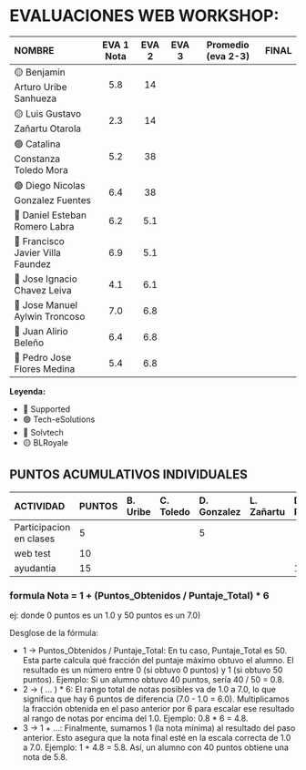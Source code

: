 # EVALUACIONES WEB WORKSHOP:

| NOMBRE | EVA 1 Nota |  EVA 2 | EVA 3 | Promedio (eva 2-3) | FINAL |
|:-------|:----------:|:------:|:------:|:------------------:|:------:|
| 🟡 Benjamin Arturo Uribe Sanhueza |5.8|14| | | |
| 🟡 Luis Gustavo Zañartu Otarola   |2.3|14| | | |
| 🟢 Catalina Constanza Toledo Mora |5.2|38| | | |
| 🟢 Diego Nicolas Gonzalez Fuentes |6.4|38| | | |
| 🔴 Daniel Esteban Romero Labra    |6.2|5.1| | | |
| 🔴 Francisco Javier Villa Faundez |6.9|5.1| | | |
| 🔴 Jose Ignacio Chavez Leiva      |4.1|6.1| | | |
| 🔵 Jose Manuel Aylwin Troncoso    |7.0|6.8| | | |
| 🔵 Juan Alirio Beleño             |6.4|6.8| | | |
| 🔵 Pedro Jose Flores Medina       |5.4|6.8| | | |

**Leyenda:**
- 🔴 Supported
- 🟢 Tech-eSolutions
- 🔵 Solvtech
- 🟡 BLRoyale


## PUNTOS ACUMULATIVOS INDIVIDUALES

| ACTIVIDAD               | PUNTOS | B. Uribe | C. Toledo | D. Gonzalez | L. Zañartu | D. Romero | F. Villa | J. Chavez | J. Aylwin | J. Beleño | P. Flores |
| :---------------------- | :----- | :------- | :-------- | :---------- | :--------- | :-------- | :------- | :-------- | :-------- | :-------- | :-------- |
| Participacion en clases | 5      |          |           |  5          |            |           |          |           |           |           |           |
| web test                | 10     |          |           |             |            |           |          |         |        |        |        |
| ayudantia               | 15     |          |           |             |            |  15       |          |           |           |           |           |



### formula Nota = 1 + (Puntos_Obtenidos / Puntaje_Total) * 6
ej: donde 0 puntos es un 1.0 y 50 puntos es un 7.0)
   

 Desglose de la fórmula:

- 1 -> Puntos_Obtenidos / Puntaje_Total: En tu caso, Puntaje_Total es 50. Esta parte calcula qué fracción del puntaje máximo obtuvo el alumno. El resultado es un número entre 0 (si obtuvo 0 puntos) y 1 (si obtuvo 50 puntos).
    Ejemplo: Si un alumno obtuvo 40 puntos, sería 40 / 50 = 0.8.
- 2 -> ( ... ) * 6: El rango total de notas posibles va de 1.0 a 7.0, lo que significa que hay 6 puntos de diferencia (7.0 - 1.0 = 6.0). Multiplicamos la fracción obtenida en el paso anterior por 6 para escalar ese resultado al rango de notas por encima del 1.0.
    Ejemplo: 0.8 * 6 = 4.8.
- 3 -> 1 + ...: Finalmente, sumamos 1 (la nota mínima) al resultado del paso anterior. Esto asegura que la nota final esté en la escala correcta de 1.0 a 7.0.
    Ejemplo: 1 + 4.8 = 5.8.
    Así, un alumno con 40 puntos obtiene una nota de 5.8.
